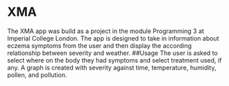 # XMA 
The XMA app was build as a project in the module Programming 3 at Imperial College London. The app is designed to take in information about eczema symptoms from the user and then display the according relationship between severity and weather. 
##Usage
The user is asked to select where on the body they had symptoms and select treatment used, if any. A graph is created with severity against time, temperature, humidity, pollen, and pollution. 

